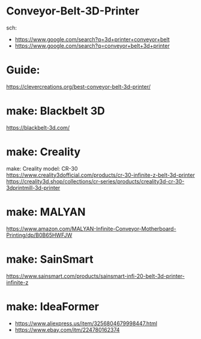 # Conveyor-Belt-3D-Printer
sch:
- https://www.google.com/search?q=3d+printer+conveyor+belt
- https://www.google.com/search?q=conveyor+belt+3d+printer

# Guide:
https://clevercreations.org/best-conveyor-belt-3d-printer/

# make: Blackbelt 3D
https://blackbelt-3d.com/

# make: Creality
make: Creality model: CR-30 https://www.creality3dofficial.com/products/cr-30-infinite-z-belt-3d-printer https://creality3d.shop/collections/cr-series/products/creality3d-cr-30-3dprintmill-3d-printer

# make: MALYAN
https://www.amazon.com/MALYAN-Infinite-Conveyor-Motherboard-Printing/dp/B0B65HWFJW

# make: SainSmart
https://www.sainsmart.com/products/sainsmart-infi-20-belt-3d-printer-infinite-z

# make: IdeaFormer
- https://www.aliexpress.us/item/3256804679998447.html
- https://www.ebay.com/itm/224780162374
